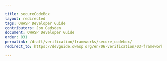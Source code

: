 ```yaml
---

title: secureCodeBox
layout: redirected
tags: OWASP Developer Guide
contributors: Jon Gadsden
document: OWASP Developer Guide
order: 831
permalink: /draft/verification/frameworks/secure_codebox/
redirect_to: https://devguide.owasp.org/en/06-verification/03-frameworks/01-secure-codebox/

---
```

